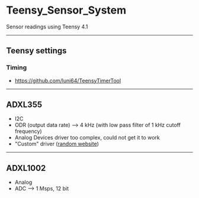 # Teensy_Sensor_System

Sensor readings using Teensy 4.1

---

## Teensy settings

### Timing

- https://github.com/luni64/TeensyTimerTool

---

## ADXL355

- I2C
- ODR (output data rate) --> 4 kHz (with low pass filter of 1 kHz cutoff frequency)
- Analog Devices driver too complex, could not get it to work
- "Custom" driver ([random website](https://www.notion.so/Accelerometers-80cfb311752c4881bb23ff1b13aa603a?pvs=4#beaaff6d3e854049ad9442ea09ecbcb5))

---

## ADXL1002

- Analog
- ADC --> 1 Msps, 12 bit
